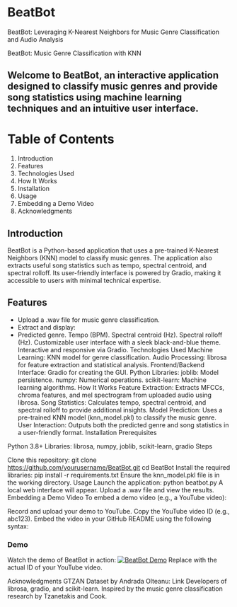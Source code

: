 # BeatBot
BeatBot: Leveraging K-Nearest Neighbors for Music Genre Classification and Audio Analysis

BeatBot: Music Genre Classification with KNN
## Welcome to BeatBot, an interactive application designed to classify music genres and provide song statistics using machine learning techniques and an intuitive user interface.

# Table of Contents
1. Introduction
2. Features
3. Technologies Used
4. How It Works
5. Installation
6. Usage
7. Embedding a Demo Video
8. Acknowledgments

## Introduction
BeatBot is a Python-based application that uses a pre-trained K-Nearest Neighbors (KNN) model to classify music genres. The application also extracts useful song statistics such as tempo, spectral centroid, and spectral rolloff. Its user-friendly interface is powered by Gradio, making it accessible to users with minimal technical expertise.

## Features
- Upload a .wav file for music genre classification.
- Extract and display:
-   Predicted genre.
Tempo (BPM).
Spectral centroid (Hz).
Spectral rolloff (Hz).
Customizable user interface with a sleek black-and-blue theme.
Interactive and responsive via Gradio.
Technologies Used
Machine Learning: KNN model for genre classification.
Audio Processing: librosa for feature extraction and statistical analysis.
Frontend/Backend Interface: Gradio for creating the GUI.
Python Libraries:
joblib: Model persistence.
numpy: Numerical operations.
scikit-learn: Machine learning algorithms.
How It Works
Feature Extraction: Extracts MFCCs, chroma features, and mel spectrogram from uploaded audio using librosa.
Song Statistics: Calculates tempo, spectral centroid, and spectral rolloff to provide additional insights.
Model Prediction: Uses a pre-trained KNN model (knn_model.pkl) to classify the music genre.
User Interaction: Outputs both the predicted genre and song statistics in a user-friendly format.
Installation
Prerequisites

Python 3.8+
Libraries: librosa, numpy, joblib, scikit-learn, gradio
Steps

Clone this repository:
git clone https://github.com/yourusername/BeatBot.git
cd BeatBot
Install the required libraries:
pip install -r requirements.txt
Ensure the knn_model.pkl file is in the working directory.
Usage
Launch the application:
python beatbot.py
A local web interface will appear. Upload a .wav file and view the results.
Embedding a Demo Video
To embed a demo video (e.g., a YouTube video):

Record and upload your demo to YouTube.
Copy the YouTube video ID (e.g., abc123).
Embed the video in your GitHub README using the following syntax:
### Demo
Watch the demo of BeatBot in action:
[![BeatBot Demo](https://img.youtube.com/vi/<video-id>/0.jpg)](https://www.youtube.com/watch?v=<video-id>)
Replace <video-id> with the actual ID of your YouTube video.

Acknowledgments
GTZAN Dataset by Andrada Olteanu: Link
Developers of librosa, gradio, and scikit-learn.
Inspired by the music genre classification research by Tzanetakis and Cook.
